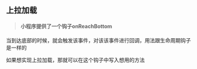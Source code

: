 ## 上拉加载

> #### 小程序提供了一个钩子onReachBottom

当到达底部的时候，就会触发该事件，对该该事件进行回调，用法跟生命周期钩子是一样的

如果想实现上拉加载，那就可以在这个钩子中写入想用的方法